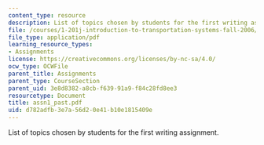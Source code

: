 ```yaml
---
content_type: resource
description: List of topics chosen by students for the first writing assignment.
file: /courses/1-201j-introduction-to-transportation-systems-fall-2006/d782adfb3e7a56d20e41b10e1815409e_assn1_past.pdf
file_type: application/pdf
learning_resource_types:
- Assignments
license: https://creativecommons.org/licenses/by-nc-sa/4.0/
ocw_type: OCWFile
parent_title: Assignments
parent_type: CourseSection
parent_uid: 3e8d8382-a8cb-f639-91a9-f84c28fd8ee3
resourcetype: Document
title: assn1_past.pdf
uid: d782adfb-3e7a-56d2-0e41-b10e1815409e
---
```

List of topics chosen by students for the first writing assignment.